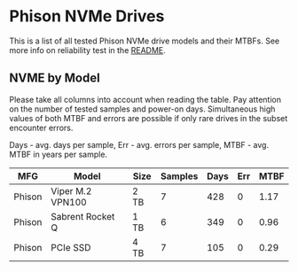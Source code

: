 Phison NVMe Drives
==================

This is a list of all tested Phison NVMe drive models and their MTBFs. See more
info on reliability test in the [README](https://github.com/linuxhw/EnterpriseDrive).

NVME by Model
------------

Please take all columns into account when reading the table. Pay attention on the
number of tested samples and power-on days. Simultaneous high values of both MTBF
and errors are possible if only rare drives in the subset encounter errors.

Days - avg. days per sample,
Err  - avg. errors per sample,
MTBF - avg. MTBF in years per sample.

| MFG       | Model              | Size   | Samples | Days  | Err   | MTBF |
|-----------|--------------------|--------|---------|-------|-------|------|
| Phison    | Viper M.2 VPN100   | 2 TB   | 7       | 428   | 0     | 1.17   |
| Phison    | Sabrent Rocket Q   | 1 TB   | 6       | 349   | 0     | 0.96   |
| Phison    | PCIe SSD           | 4 TB   | 7       | 105   | 0     | 0.29   |
